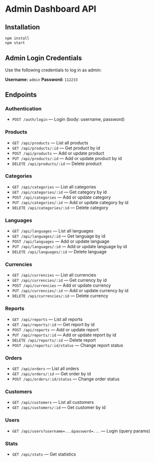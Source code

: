 # Admin Dashboard API

## Installation

```bash
npm install
npm start
```
## Admin Login Credentials

Use the following credentials to log in as admin:

**Username:** `admin`
**Password:** `112233`

## Endpoints

### Authentication
- `POST /auth/login` — Login (body: username, password)

### Products
- `GET /api/products` — List all products
- `GET /api/products/:id` — Get product by id
- `POST /api/products` — Add or update product
- `PUT /api/products/:id` — Add or update product by id
- `DELETE /api/products/:id` — Delete product

### Categories
- `GET /api/categories` — List all categories
- `GET /api/categories/:id` — Get category by id
- `POST /api/categories` — Add or update category
- `PUT /api/categories/:id` — Add or update category by id
- `DELETE /api/categories/:id` — Delete category

### Languages
- `GET /api/languages` — List all languages
- `GET /api/languages/:id` — Get language by id
- `POST /api/languages` — Add or update language
- `PUT /api/languages/:id` — Add or update language by id
- `DELETE /api/languages/:id` — Delete language

### Currencies
- `GET /api/currencies` — List all currencies
- `GET /api/currencies/:id` — Get currency by id
- `POST /api/currencies` — Add or update currency
- `PUT /api/currencies/:id` — Add or update currency by id
- `DELETE /api/currencies/:id` — Delete currency

### Reports
- `GET /api/reports` — List all reports
- `GET /api/reports/:id` — Get report by id
- `POST /api/reports` — Add or update report
- `PUT /api/reports/:id` — Add or update report by id
- `DELETE /api/reports/:id` — Delete report
- `POST /api/reports/:id/status` — Change report status

### Orders
- `GET /api/orders` — List all orders
- `GET /api/orders/:id` — Get order by id
- `POST /api/orders/:id/status` — Change order status

### Customers
- `GET /api/customers` — List all customers
- `GET /api/customers/:id` — Get customer by id

### Users
- `GET /api/users?username=...&password=...` — Login (query params)

### Stats
- `GET /api/stats` — Get statistics
